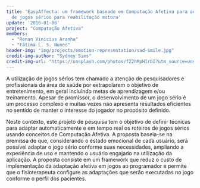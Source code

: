 ```yaml
---
title: 'EasyAffecta: um framework baseado em Computação Afetiva para adaptação automática
  de jogos sérios para reabilitação motora'
update: '2016-01-06'
project: "Computação Afetiva"
members:
  - "Renan Vinicius Aranha"
  - "Fátima L. S. Nunes"
header-img: "img/projects/emotion-representation/sad-smile.jpg"  
credit-img-author: "Sydney Sims"  
credit-img-url: "https://unsplash.com/photos/fZ2hMpHIrbI?utm_source=unsplash&utm_medium=referral&utm_content=creditCopyText"  
---
```

A utilização de jogos sérios tem chamado a atenção de pesquisadores e profissionais da área de saúde por extrapolarem o objetivo de entretenimento, em geral incluindo metas de aprendizagem e/ou treinamento. Apesar de promissor, o desenvolvimento de um jogo sério é um processo complexo e muitas vezes não apresenta resultados eficientes no sentido de manter o interesse do jogador no propósito definido.

Neste contexto, este projeto de pesquisa tem o objetivo de definir técnicas para adaptar automaticamente e em tempo real os roteiros de jogos sérios usando conceitos de Computação Afetiva. A proposta baseia-se na premissa de que, considerando o estado emocional de cada usuário, será possível adaptar o jogo sério conforme suas necessidades, ampliando a experiência de uso e mantendo o usuário engajado na utilização da aplicação.
A proposta consiste em um framework que reduz o custo de implementação da adaptação afetiva em jogos ao programador e permite que o fisioterapeuta configure as adaptações que serão executadas no jogo conforme o perfil dos pacientes.
